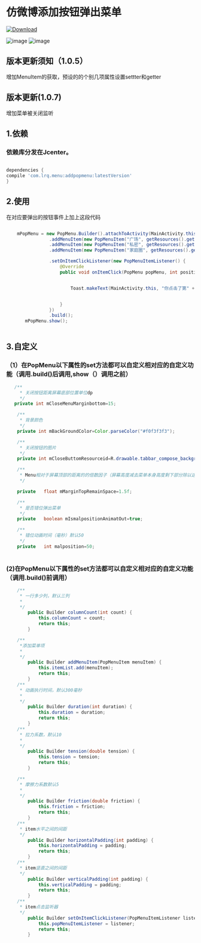 # 仿微博添加按钮弹出菜单
[ ![Download](https://api.bintray.com/packages/joelan/maven/WeiboPopupMenu/images/download.svg) ](https://bintray.com/joelan/maven/WeiboPopupMenu/_latestVersion)

![image](https://github.com/joelan/WeiboPopupMenu/raw/master/screenshoot/Screenshot_2016-12-10-20-00-44-686_com.example.ad.png)
![image](https://github.com/joelan/WeiboPopupMenu/raw/master/screenshoot/Screenshot_2016-12-10-20-00-50-299_com.example.ad.png)

## 版本更新须知（1.0.5）
增加MenuItem的获取，预设的的个别几项属性设置settter和getter
## 版本更新(1.0.7)
增加菜单被关闭监听

## 1.依赖
### 依赖库分发在Jcenter。
```groovy

dependencies {
compile 'com.lrq.menu:addpopmenu:latestVersion'
}

```
## 2.使用
在对应要弹出的按钮事件上加上这段代码
```java

    mPopMenu = new PopMenu.Builder().attachToActivity(MainActivity.this)
                .addMenuItem(new PopMenuItem("广场", getResources().getDrawable(R.drawable.tabbar_compose_idea)))
                .addMenuItem(new PopMenuItem("私密", getResources().getDrawable(R.drawable.tabbar_compose_photo)))
                .addMenuItem(new PopMenuItem("家庭圈", getResources().getDrawable(R.drawable.tabbar_compose_headlines)))

                .setOnItemClickListener(new PopMenuItemListener() {
                    @Override
                    public void onItemClick(PopMenu popMenu, int position) {


                        Toast.makeText(MainActivity.this, "你点击了第" + position + "个位置", Toast.LENGTH_SHORT).show();


                    }
                })
                .build();
       mPopMenu.show();         
                
```
## 3.自定义

### （1）在PopMenu以下属性的set方法都可以自定义相对应的自定义功能（调用.build()后调用,show（）调用之前）

```java
   /**
     * 关闭按钮距离屏幕底部位置单位dp
     */
   private int mCloseMenuMarginbottom=15;

    /**
     * 背景颜色
     */
    private int mBackGroundColor=Color.parseColor("#f0f3f3f3");

    /**
     * 关闭按钮的图片
     */
    private int mCloseButtomResourceid=R.drawable.tabbar_compose_background_icon_close;

    /**
     * Menu相对于屏幕顶部的距离的的倍数因子（屏幕高度减去菜单本身高度剩下部分除以这个倍数因子）
     */

    private   float mMarginTopRemainSpace=1.5f;

    /**
     * 是否错位弹出菜单
     */
    private   boolean mIsmalpositionAnimatOut=true;

    /**
     * 错位动画时间（毫秒）默认50
     */
    private   int malposition=50;
    
```

### (2)在PopMenu以下属性的set方法都可以自定义相对应的自定义功能（调用.build()前调用）

```java
    /**
     * 一行多少列，默认三列
     *
     */
        public Builder columnCount(int count) {
            this.columnCount = count;
            return this;
        }

    /**
     *添加菜单项
     *
     */
        public Builder addMenuItem(PopMenuItem menuItem) {
            this.itemList.add(menuItem);
            return this;
        }
    /**
     * 动画执行时间，默认300毫秒
     *
     */
        public Builder duration(int duration) {
            this.duration = duration;
            return this;
        }
    /**
     * 拉力系数，默认10
     *
     */
        public Builder tension(double tension) {
            this.tension = tension;
            return this;
        }

    /**
     * 摩擦力系数默认5
     *
     */
        public Builder friction(double friction) {
            this.friction = friction;
            return this;
        }
    /**
     * item水平之间的间距
     */
        public Builder horizontalPadding(int padding) {
            this.horizontalPadding = padding;
            return this;
        }
    /**
     * item竖直之间的间距
     */
        public Builder verticalPadding(int padding) {
            this.verticalPadding = padding;
            return this;
        }
    /**
     * item点击监听器
     */
        public Builder setOnItemClickListener(PopMenuItemListener listener) {
            this.popMenuItemListener = listener;
            return this;
        }
    
```
    
